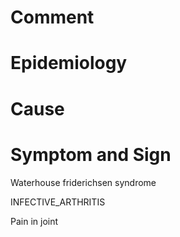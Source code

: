 # Comment

# Epidemiology

# Cause

# Symptom and Sign

Waterhouse friderichsen syndrome

INFECTIVE_ARTHRITIS

Pain in joint

